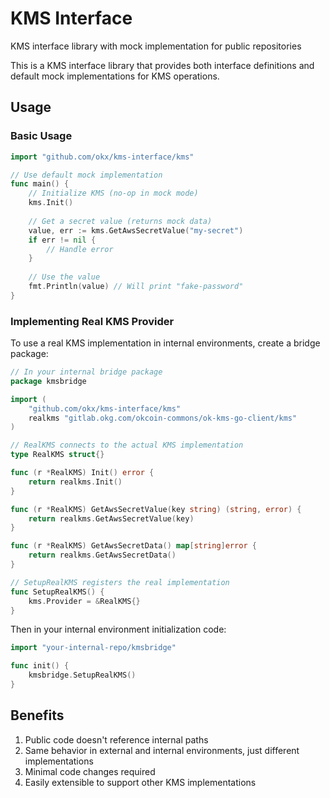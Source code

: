 # KMS Interface

KMS interface library with mock implementation for public repositories

This is a KMS interface library that provides both interface definitions and default mock implementations for KMS operations.

## Usage

### Basic Usage

```go
import "github.com/okx/kms-interface/kms"

// Use default mock implementation
func main() {
    // Initialize KMS (no-op in mock mode)
    kms.Init()
    
    // Get a secret value (returns mock data)
    value, err := kms.GetAwsSecretValue("my-secret")
    if err != nil {
        // Handle error
    }
    
    // Use the value
    fmt.Println(value) // Will print "fake-password"
}
```

### Implementing Real KMS Provider

To use a real KMS implementation in internal environments, create a bridge package:

```go
// In your internal bridge package
package kmsbridge

import (
    "github.com/okx/kms-interface/kms"
    realkms "gitlab.okg.com/okcoin-commons/ok-kms-go-client/kms"
)

// RealKMS connects to the actual KMS implementation
type RealKMS struct{}

func (r *RealKMS) Init() error {
    return realkms.Init()
}

func (r *RealKMS) GetAwsSecretValue(key string) (string, error) {
    return realkms.GetAwsSecretValue(key)
}

func (r *RealKMS) GetAwsSecretData() map[string]error {
    return realkms.GetAwsSecretData()
}

// SetupRealKMS registers the real implementation
func SetupRealKMS() {
    kms.Provider = &RealKMS{}
}
```

Then in your internal environment initialization code:

```go
import "your-internal-repo/kmsbridge"

func init() {
    kmsbridge.SetupRealKMS()
}
```

## Benefits

1. Public code doesn't reference internal paths
2. Same behavior in external and internal environments, just different implementations
3. Minimal code changes required
4. Easily extensible to support other KMS implementations
